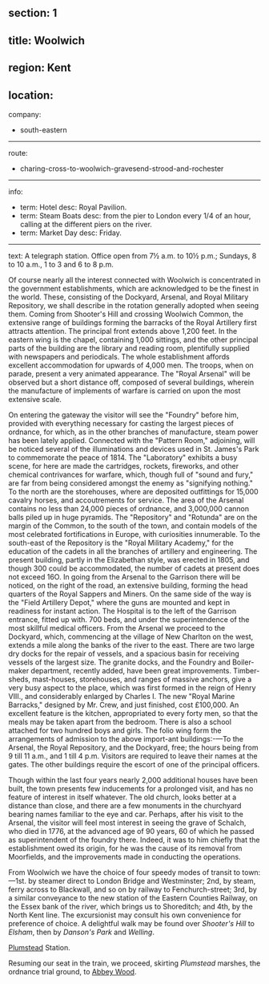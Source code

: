 section: 1
----
title: Woolwich
----
region: Kent
----
location: 
----
company:
- south-eastern
----
route:
- charing-cross-to-woolwich-gravesend-strood-and-rochester
----
info:
- term: Hotel
  desc: Royal Pavilion.
- term: Steam Boats
  desc: from the pier to London every 1/4 of an hour, calling at the different piers on the river.
- term: Market Day
  desc: Friday.
----
text: A telegraph station. Office open from 7½ a.m. to 10½ p.m.; Sundays, 8 to 10 a.m., 1 to 3 and 6 to 8 p.m.

Of course nearly all the interest connected with Woolwich is concentrated in the government establishments, which are acknowledged to be the finest in the world. These, consisting of the Dockyard, Arsenal, and Royal Military Repository, we shall describe in the rotation generally adopted when seeing them. Coming from Shooter's Hill and crossing Woolwich Common, the extensive range of buildings forming the barracks of the Royal Artillery first attracts attention. The principal front extends above 1,200 feet. In the eastern wing is the chapel, containing 1,000 sittings, and the other principal parts of the building are the library and reading room, plentifully supplied with newspapers and periodicals. The whole establishment affords excellent accommodation for upwards of 4,000 men. The troops, when on parade, present a very animated appearance. The "Royal Arsenal" will be observed but a short distance off, composed of several buildings, wherein the manufacture of implements of warfare is carried on upon the most extensive scale.

On entering the gateway the visitor will see the "Foundry" before him, provided with everything necessary for casting the largest pieces of ordnance, for which, as in the other branches of manufacture, steam power has been lately applied. Connected with the "Pattern Room," adjoining, will be noticed several of the illuminations and devices used in St. James's Park to commemorate the peace of 1814. The "Laboratory" exhibits a busy scene, for here are made the cartridges, rockets, fireworks, and other chemical contrivances for warfare, which, though full of "sound and fury," are far from being considered amongst the enemy as "signifying nothing." To the north are the storehouses, where are deposited outfittings for 15,000 cavalry horses, and accoutrements for service. The area of the Arsenal contains no less than 24,000 pieces of ordnance, and 3,000,000 cannon balls piled up in huge pyramids. The "Repository" and "Rotunda" are on the margin of the Common, to the south of the town, and contain models of the most celebrated fortifications in Europe, with curiosities innumerable. To the south-east of the Repository is the "Royal Military Academy," for the education of the cadets in all the branches of artillery and engineering. The present building, partly in the Elizabethan style, was erected in 1805, and though 300 could be accommodated, the number of cadets at present does not exceed 16O. In going from the Arsenal to the Garrison there will be noticed, on the right of the road, an extensive building, forming the head quarters of the Royal Sappers and Miners. On the same side of the way is the "Field Artillery Depot," where the guns are mounted and kept in readiness for instant action. The Hospital is to the left of the Garrison entrance, fitted up with. 700 beds, and under the superintendence of the most skillful medical officers. From the Arsenal we proceed to the Dockyard, which, commencing at the village of New Charlton on the west, extends a mile along the banks of the river to the east. There are two large dry docks for the repair of vessels, and a spacious basin for receiving vessels of the largest size. The granite docks, and the Foundry and Boiler-maker department, recently added, have been great improvements. Timber-sheds, mast-houses, storehouses, and ranges of massive anchors, give a very busy aspect to the place, which was first formed in the reign of Henry VIII., and considerably enlarged by Charles I. The new "Royal Marine Barracks," designed by Mr. Crew, and just finished, cost £100,000. An excellent feature is the kitchen, appropriated to every forty men, so that the meals may be taken apart from the bedroom. There is also a school attached for two hundred boys and girls. The folio wing form the arrangements of admission to the above import-ant buildings:-—To the Arsenal, the Royal Repository, and the Dockyard, free; the hours being from 9 till 11 a.m., and 1 till 4 p.m. Visitors are required to leave their names at the gates. The other buildings require the escort of one of the principal officers.

Though within the last four years nearly 2,000 additional houses have been built, the town presents few inducements for a prolonged visit, and has no feature of interest in itself whatever. The old church, looks better at a distance than close, and there are a few monuments in the churchyard bearing names familiar to the eye and car. Perhaps, after his visit to the Arsenal, the visitor will feel most interest in seeing the grave of Schalch, who died in 1776, at the advanced age of 90 years, 60 of which he passed as superintendent of the foundry there. Indeed, it was to him chiefly that the establishment owed its origin, for he was the cause of its removal from Moorfields, and the improvements made in conducting the operations.

From Woolwich we have the choice of four speedy modes of transit to town:—1st. by steamer direct to London Bridge and Westminster; 2nd, by steam, ferry across to Blackwall, and so on by railway to Fenchurch-street; 3rd, by a similar conveyance to the new station of the Eastern Counties Railway, on the Essex bank of the river, which brings us to Shoreditch; and 4th, by the North Kent line. The excursionist may consult his own convenience for preference of choice. A delightful walk may be found over *Shooter's Hill* to *Elsham*, then by *Danson's Park* and *Welling*.

[Plumstead](/stations/plumstead) Station.

Resuming our seat in the train, we proceed, skirting *Plumstead* marshes, the ordnance trial ground, to [Abbey Wood](/stations/abbey-wood).
